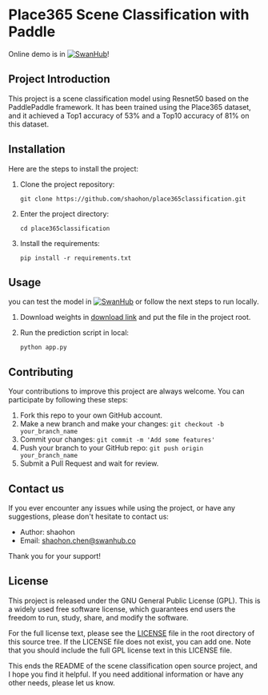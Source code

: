 # Place365 Scene Classification with Paddle
Online demo is in [![SwanHub](https://img.shields.io/static/v1?label=Demo&message=SwanHub&color=blue)](https://swanhub.co/shaohon/place365classification/demo)!

## Project Introduction

This project is a scene classification model using Resnet50 based on the PaddlePaddle framework. It has been trained using the Place365 dataset, and it achieved a Top1 accuracy of 53% and a Top10 accuracy of 81% on this dataset.

## Installation

Here are the steps to install the project:

1. Clone the project repository:

   ```shell
   git clone https://github.com/shaohon/place365classification.git
   ```

2. Enter the project directory:

   ```shell
   cd place365classification
   ```

3. Install the requirements:

   ```shell
   pip install -r requirements.txt
   ```

## Usage
you can test the model in [![SwanHub](https://img.shields.io/static/v1?label=Demo&message=SwanHub&color=blue)](https://swanhub.co/shaohon/place365classification/demo)
or follow the next steps to run locally.

1. Download weights in [download link](https://swanhub.co/shaohon/place365classification/blob/main?path=place365.pdparams)
and put the file in the project root.

3. Run the prediction script in local:

   ```shell
   python app.py
   ```

## Contributing

Your contributions to improve this project are always welcome. You can participate by following these steps:

1. Fork this repo to your own GitHub account.
2. Make a new branch and make your changes: `git checkout -b your_branch_name`
3. Commit your changes: `git commit -m 'Add some features'`
4. Push your branch to your GitHub repo: `git push origin your_branch_name`
5. Submit a Pull Request and wait for review.

## Contact us

If you ever encounter any issues while using the project, or have any suggestions, please don't hesitate to contact us:

- Author: shaohon
- Email: shaohon.chen@swanhub.co

Thank you for your support!

## License

This project is released under the GNU General Public License (GPL). This is a widely used free software license, which guarantees end users the freedom to run, study, share, and modify the software.

For the full license text, please see the [LICENSE](LICENSE) file in the root directory of this source tree. If the LICENSE file does not exist, you can add one. Note that you should include the full GPL license text in this LICENSE file.

This ends the README of the scene classification open source project, and I hope you find it helpful. If you need additional information or have any other needs, please let us know.